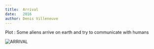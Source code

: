 ```yaml
---
title:  Arrival
date:   2016
author: Denis Villeneuve
---
```


Plot : Some aliens arrive on earth and try to communicate with humans

![ARRIVAL](img/La_llegada-686966912-large.png)